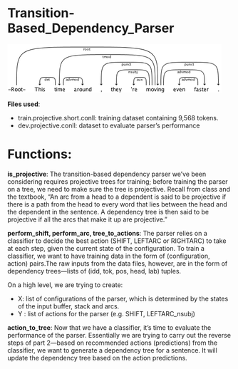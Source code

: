 # Transition-Based_Dependency_Parser
![Parser_Tree](/Images/parser.png)

**Files used**:
* train.projective.short.conll: training dataset containing 9,568 tokens.
* dev.projective.conll: dataset to evaluate parser’s performance

# Functions:
**is_projective**: The transition-based dependency parser we’ve been considering requires projective trees for training; before training the parser on a tree, we need to make sure the tree is projective. Recall from class and the textbook, “An arc from a head to a dependent is said to be projective if there is a path from the head to every word that lies between the head and the dependent in the sentence. A dependency tree is then said to be projective if all the arcs that make it up are projective.”

**perform_shift, perform_arc, tree_to_actions**: The parser relies on a classifier to decide the best action (SHIFT, LEFTARC or RIGHTARC) to take at each step, given the current state of the configuration. To train a classifier, we want to have training data in the form of (configuration, action) pairs.The raw inputs from the data files, however, are in the form of dependency trees—lists of (idd, tok, pos, head, lab) tuples.

On a high level, we are trying to create:
* X: list of configurations of the parser, which is determined by the states of the input buffer, stack and arcs.
* Y : list of actions for the parser (e.g. SHIFT, LEFTARC_nsubj)

**action_to_tree**: Now that we have a classifier, it’s time to evaluate the performance of the parser. Essentially we are trying to carry out the reverse steps of part 2—based on recommended actions (predictions) from the classifier, we want to generate a dependency tree for a sentence. It will update the dependency tree based on the action predictions.


